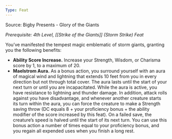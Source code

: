 ```yaml
---
Type: Feat
---
```

Source: Bigby Presents - Glory of the Giants

_Prerequisite: 4th Level, [[Strike of the Giants]] (Storm Strike) Feat_

You’ve manifested the tempest magic emblematic of storm giants, granting you the following benefits:

- **Ability Score Increase.** Increase your Strength, Wisdom, or Charisma score by 1, to a maximum of 20.
- **Maelstrom Aura.** As a bonus action, you surround yourself with an aura of magical wind and lightning that extends 10 feet from you in every direction but not through total cover. The aura lasts until the start of your next turn or until you are incapacitated. While the aura is active, you have resistance to lightning and thunder damage. In addition, attack rolls against you have disadvantage, and whenever another creature starts its turn within the aura, you can force the creature to make a Strength saving throw (DC equals 8 + your proficiency bonus + the ability modifier of the score increased by this feat). On a failed save, the creature’s speed is halved until the start of its next turn. You can use this bonus action a number of times equal to your proficiency bonus, and you regain all expended uses when you finish a long rest.